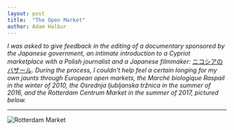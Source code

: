 ```yaml
---
layout: post
title:  "The Open Market"
author: Adam Halbur
---
```


*I was asked to give feedback in the editing of a documentary sponsored by the Japanese government, an intimate introduction to a Cypriot marketplace with a Polish journalist and a Japanese filmmaker:* [ニコシアのバザール][bazaar-link]. *During the process, I couldn't help feel a certain longing for my own jaunts through European open markets, the Marché biologique Raspail in the winter of 2010, the Osrednja ljubljanska tržnica in the summer of 2016, and the Rotterdam Centrum Market in the summer of 2017, pictured below.*

-------------------------
![Rotterdam Market](https://live.staticflickr.com/65535/50318939046_1bf1599f29_k.jpg)

[bazaar-link]: https://cheerforart.jp/detail/4064?fbclid=IwAR3TEem48ORYZWk7HJKNKU1iywi4NK0_JURvf2zrDDKYFk0QLnXncTjGKng

